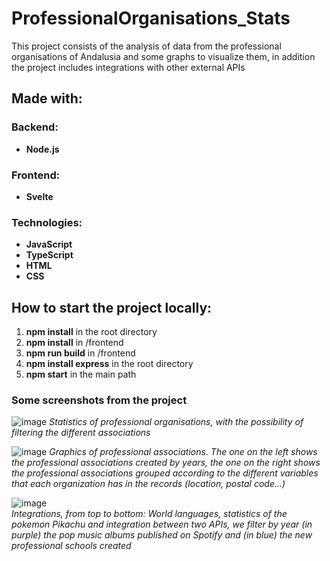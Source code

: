 # ProfessionalOrganisations_Stats
This project consists of the analysis of data from the professional organisations of Andalusia and some graphs to visualize them, in addition the project includes integrations with other external APIs

## Made with:
### Backend: 
- **Node.js**

### Frontend:
- **Svelte**

### Technologies:
- **JavaScript**
- **TypeScript**
- **HTML**
- **CSS**

## How to start the project locally:
1. **npm install** in the root directory
2. **npm install** in /frontend
3. **npm run build** in /frontend
4. **npm install express** in the root directory
5. **npm start** in the main path


### Some screenshots from the project

![image](https://github.com/CarolinaBernalMarchena/ProfessionalOrganisations_Stats/assets/62402017/2a5fc53b-4df9-4489-85b5-203b437e86d6)
*Statistics of professional organisations, with the possibility of filtering the different associations*

![image](https://github.com/CarolinaBernalMarchena/ProfessionalOrganisations_Stats/assets/62402017/3f0e28bd-347f-4b93-bbc0-80e5e2d29783)
*Graphics of professional associations. The one on the left shows the professional associations created by years, the one on the right shows the professional associations grouped according to the different variables that each organization has in the records (location, postal code...)*

![image](https://github.com/CarolinaBernalMarchena/ProfessionalOrganisations_Stats/assets/62402017/2b493a21-f9e8-4daf-ba7f-a685d70ddc77)  
*Integrations, from top to bottom: World languages, statistics of the pokemon Pikachu and integration between two APIs, we filter by year (in purple) the pop music albums published on Spotify and (in blue) the new professional schools created*

